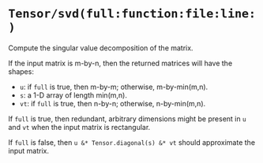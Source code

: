# ``Tensor/svd(full:function:file:line:)``

Compute the singular value decomposition of the matrix.

If the input matrix is m-by-n, then the returned matrices will have the shapes:

 * `u`: if `full` is true, then m-by-m; otherwise, m-by-min(m,n).
 * `s`: a 1-D array of length min(m,n).
 * `vt`: if `full` is true, then n-by-n; otherwise, n-by-min(m,n).

If `full` is true, then redundant, arbitrary dimensions might be present in `u` and `vt` when the input matrix is rectangular.

If `full` is false, then `u &* Tensor.diagonal(s) &* vt` should approximate the input matrix.
